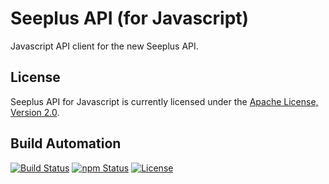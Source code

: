 # Seeplus API (for Javascript)

Javascript API client for the new Seeplus API.

## License

Seeplus API for Javascript is currently licensed under the [Apache License, Version 2.0](http://www.apache.org/licenses/).

## Build Automation

[![Build Status](https://github.com/hivesolutions/seeplus-api-js/workflows/Main%20Workflow/badge.svg)](https://github.com/hivesolutions/seeplus-api-js/actions)
[![npm Status](https://img.shields.io/npm/v/seeplus-api.svg)](https://www.npmjs.com/package/seeplus-api)
[![License](https://img.shields.io/badge/license-Apache%202.0-blue.svg)](https://www.apache.org/licenses/)
